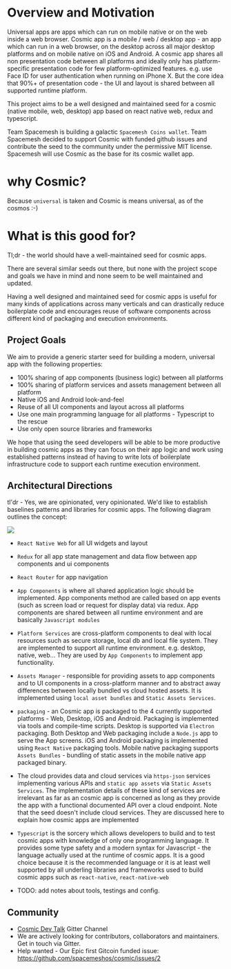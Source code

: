 # Overview and Motivation
Universal apps are apps which can run on mobile native or on the web inside a web browser.
Cosmic app is a mobile / web / desktop app - an app which can run in a web browser, on the desktop across all major desktop platforms and on mobile native on iOS and Android. A cosmic app shares all non presentation code between all platforms and ideally only has platform-specific presentation code for few platform-optimized features. e.g. use Face ID for user authentication when running on iPhone X. But the core idea that 90%+ of presentation code - the UI and layout is shared between all supported runtime platform.

This project aims to be a well designed and maintained seed for a cosmic (native mobile, web, desktop) app based on react native web, redux and typescript.

Team Spacemesh is building a galactic `Spacemesh Coins wallet`. Team Spacemesh decided to support Cosmic with funded github issues and contribute the seed to the community under the permissive MIT license. Spacemesh will use Cosmic as the base for its cosmic wallet app.

# why Cosmic?
Because `universal` is taken and Cosmic is means universal, as of the cosmos :-)

# What is this good for?
Tl;dr - the world should have a well-maintained seed for cosmic apps.

There are several similar seeds out there, but none with the project scope and goals we have in mind and none seem to be well maintained and updated.

Having a well designed and maintained seed for cosmic apps is useful for many kinds of applications across many verticals and can drastically reduce boilerplate code and encourages reuse of software components across different kind of packaging and execution environments.

## Project Goals
We aim to provide a generic starter seed for building a modern, universal app with the following properties:
- 100% sharing of app components (business logic) between all platforms
- 100% sharing of platform services and assets management between all platform
- Native iOS and Android look-and-feel
- Reuse of all UI components and layout across all platforms
- Use one main programming language for all platforms - Typescript to the rescue
- Use only open source libraries and frameworks

We hope that using the seed developers will be able to be more productive in building cosmic apps as they can focus on their app logic and work using established patterns instead of having to write lots of boilerplate infrastructure code to support each runtime execution environment.

## Architectural Directions

tl'dr - Yes, we are opinionated, very opinionated. We'd like to establish baselines patterns and libraries for cosmic apps. The following diagram outlines the concept:

![](https://raw.githubusercontent.com/spacemeshos/cosmic/master/arch_figure.png)

- `React Native Web` for all UI widgets and layout

- `Redux` for all app state management and data flow between app components and ui components

- `React Router` for app navigation

- `App Components` is where all shared application logic should be implemented. App components method are called based on app events (such as screen load or request for display data) via redux. App components are shared between all runtime environment and are basically `Javascript modules`

- `Platform Services` are cross-platform components to deal with local resources such as secure storage, local db and local file system. They are implemented to support all runtime environment. e.g. desktop, native, web... They are used by `App Components` to implement app functionality.

- `Assets Manager` - responsible for providing assets to app components and to UI components in a cross-platform manner and to abstract away differences between locally bundled vs cloud hosted assets. It is implemented using `local asset bundles` and `Static Assets Services`.

- `packaging` - an Cosmic app is packaged to the 4 currently supported platforms - Web, Desktop, iOS and Android. Packaging is implemented via tools and compile-time scripts. Desktop is supported via `Electron` packaging. Both Desktop and Web packaging include a `Node.js` app to serve the App screens. iOS and Android packaging is implemented using `React Native` packaging tools. Mobile native packaging supports `Assets Bundles` - bundling of static assets in the mobile native app packaged binary.

- The cloud provides data and cloud services via `https-json` services implementing various APIs and `static app assets` via `Static Assets Services`. The implementation details of these kind of services are irrelevant as far as an cosmic app is concerned as long as they provide the app with a functional documented API over a cloud endpoint. Note that the seed doesn't include cloud services. They are discussed here to explain how cosmic apps are implemented

- `Typescript` is the sorcery which allows developers to build and to test cosmic apps with knowledge of only one programming language. It provides some type safety and a modern syntax for Javascript - the language actually used at the runtime of cosmic apps. It is a good choice because it is the recommended language or it is at least well supported by all underling libraries and frameworks used to build cosmic apps such as `react-native`, `react-native-web`

- TODO: add notes about tools, testings and config.

## Community
- [Cosmic Dev Talk](https://gitter.im/spacemesh-os/cosmic) Gitter Channel
- We are actively looking for contributors, collaborators and maintainers. Get in touch via Gitter.
- Help wanted - Our Epic first Gitcoin funded issue: https://github.com/spacemeshos/cosmic/issues/2

